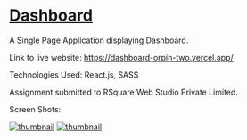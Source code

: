 # [Dashboard](https://dashboard-orpin-two.vercel.app/)

A Single Page Application displaying Dashboard.

Link to live website: https://dashboard-orpin-two.vercel.app/

Technologies Used: React.js, SASS

Assignment submitted to RSquare Web Studio Private Limited.

Screen Shots:

<a href="https://dashboard-orpin-two.vercel.app/"><img style="margin:auto; max-width:95%;" src="https://raw.githubusercontent.com/Naman13Kumawat/Dashboard/main/images/1.jpg" alt="thumbnail" /></a>
<a href="https://dashboard-orpin-two.vercel.app/"><img style="margin:auto; max-width:95%;" src="https://raw.githubusercontent.com/Naman13Kumawat/Dashboard/main/images/2.jpg" alt="thumbnail" /></a>
